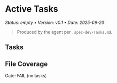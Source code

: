 # Active Tasks
_Status: empty • Version: v0.1 • Date: 2025-09-20_

> Produced by the agent per `.spec-dev/Tasks.md`.

## Tasks
<!-- The agent will generate T-### sections here following the required format. -->

## File Coverage
<!-- The agent will list all files touched across tasks. -->

Gate: FAIL (no tasks)
